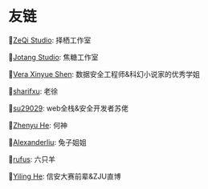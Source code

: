 # 友链

:link:[ZeQi Studio](https://github.com/ZeQi-Studio): 择栖工作室

:link:[Jotang Studio](https://jotang.club/): 焦糖工作室

:link:[Vera Xinyue Shen](https://www.zuozuovera.com/): 数据安全工程师&科幻小说家的优秀学姐

:link:[sharifxu](https://sharifxu.top/): 老徐

:link:[su29029](https://su29029.github.io/): web全栈&安全开发者苏佬

:link:[Zhenyu He](https://hzy0.xyz/): 何神

:link:[Alexanderliu](https://alexanderliu-creator.github.io/): 兔子姐姐

:link:[rufus](https://rufus844789771.gitee.io/): 六只羊

:link:[Yiling He](https://e0hyl.github.io/BLOG-OF-E0/): 信安大赛前辈&ZJU直博



